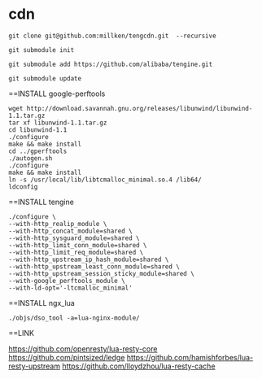 cdn
===
````
git clone git@github.com:millken/tengcdn.git  --recursive
````
````
git submodule init

git submodule add https://github.com/alibaba/tengine.git

git submodule update
````
==INSTALL google-perftools
````
wget http://download.savannah.gnu.org/releases/libunwind/libunwind-1.1.tar.gz
tar xf libunwind-1.1.tar.gz 
cd libunwind-1.1
./configure
make && make install
cd ../gperftools
./autogen.sh 
./configure
make && make install
ln -s /usr/local/lib/libtcmalloc_minimal.so.4 /lib64/
ldconfig
````

==INSTALL tengine
````
./configure \
--with-http_realip_module \
--with-http_concat_module=shared \
--with-http_sysguard_module=shared \
--with-http_limit_conn_module=shared \
--with-http_limit_req_module=shared \
--with-http_upstream_ip_hash_module=shared \
--with-http_upstream_least_conn_module=shared \
--with-http_upstream_session_sticky_module=shared \
--with-google_perftools_module \
--with-ld-opt='-ltcmalloc_minimal'
````

==INSTALL ngx_lua 
````
./objs/dso_tool -a=lua-nginx-module/
````

==LINK

https://github.com/openresty/lua-resty-core
https://github.com/pintsized/ledge
https://github.com/hamishforbes/lua-resty-upstream
https://github.com/lloydzhou/lua-resty-cache
